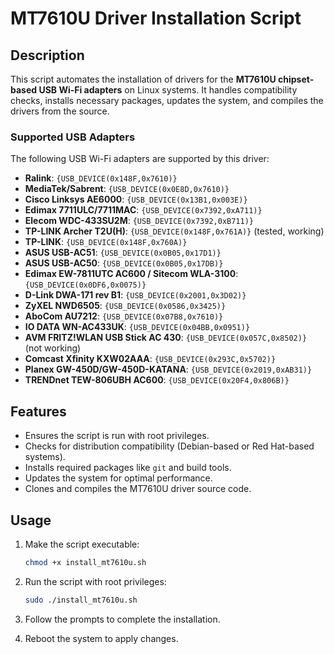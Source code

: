 
# MT7610U Driver Installation Script

## Description

This script automates the installation of drivers for the **MT7610U chipset-based USB Wi-Fi adapters** on Linux systems. It handles compatibility checks, installs necessary packages, updates the system, and compiles the drivers from the source.

### Supported USB Adapters
The following USB Wi-Fi adapters are supported by this driver:

- **Ralink**: `{USB_DEVICE(0x148F,0x7610)}`
- **MediaTek/Sabrent**: `{USB_DEVICE(0x0E8D,0x7610)}`
- **Cisco Linksys AE6000**: `{USB_DEVICE(0x13B1,0x003E)}`
- **Edimax 7711ULC/7711MAC**: `{USB_DEVICE(0x7392,0xA711)}`
- **Elecom WDC-433SU2M**: `{USB_DEVICE(0x7392,0xB711)}`
- **TP-LINK Archer T2U(H)**: `{USB_DEVICE(0x148F,0x761A)}` (tested, working)
- **TP-LINK**: `{USB_DEVICE(0x148F,0x760A)}`
- **ASUS USB-AC51**: `{USB_DEVICE(0x0B05,0x17D1)}`
- **ASUS USB-AC50**: `{USB_DEVICE(0x0B05,0x17DB)}`
- **Edimax EW-7811UTC AC600 / Sitecom WLA-3100**: `{USB_DEVICE(0x0DF6,0x0075)}`
- **D-Link DWA-171 rev B1**: `{USB_DEVICE(0x2001,0x3D02)}`
- **ZyXEL NWD6505**: `{USB_DEVICE(0x0586,0x3425)}`
- **AboCom AU7212**: `{USB_DEVICE(0x07B8,0x7610)}`
- **IO DATA WN-AC433UK**: `{USB_DEVICE(0x04BB,0x0951)}`
- **AVM FRITZ!WLAN USB Stick AC 430**: `{USB_DEVICE(0x057C,0x8502)}` (not working)
- **Comcast Xfinity KXW02AAA**: `{USB_DEVICE(0x293C,0x5702)}`
- **Planex GW-450D/GW-450D-KATANA**: `{USB_DEVICE(0x2019,0xAB31)}`
- **TRENDnet TEW-806UBH AC600**: `{USB_DEVICE(0x20F4,0x806B)}`

## Features

- Ensures the script is run with root privileges.
- Checks for distribution compatibility (Debian-based or Red Hat-based systems).
- Installs required packages like `git` and build tools.
- Updates the system for optimal performance.
- Clones and compiles the MT7610U driver source code.

## Usage

1. Make the script executable:

   ```bash
   chmod +x install_mt7610u.sh
   ```

2. Run the script with root privileges:

   ```bash
   sudo ./install_mt7610u.sh
   ```

3. Follow the prompts to complete the installation.

4. Reboot the system to apply changes.
